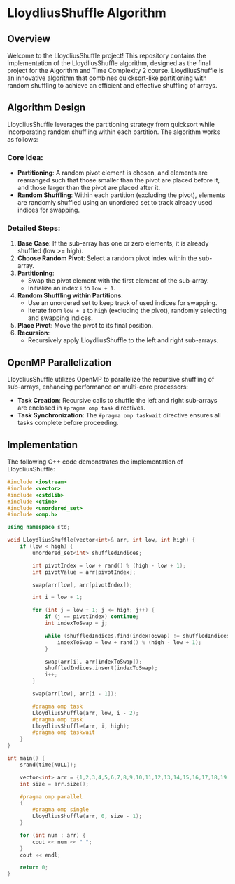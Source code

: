 # LloydliusShuffle Algorithm

## Overview

Welcome to the LloydliusShuffle project! This repository contains the implementation of the LloydliusShuffle algorithm, designed as the final project for the Algorithm and Time Complexity 2 course. LloydliusShuffle is an innovative algorithm that combines quicksort-like partitioning with random shuffling to achieve an efficient and effective shuffling of arrays.

## Algorithm Design

LloydliusShuffle leverages the partitioning strategy from quicksort while incorporating random shuffling within each partition. The algorithm works as follows:

### Core Idea:
- **Partitioning**: A random pivot element is chosen, and elements are rearranged such that those smaller than the pivot are placed before it, and those larger than the pivot are placed after it.
- **Random Shuffling**: Within each partition (excluding the pivot), elements are randomly shuffled using an unordered set to track already used indices for swapping.

### Detailed Steps:
1. **Base Case**: If the sub-array has one or zero elements, it is already shuffled (low >= high).
2. **Choose Random Pivot**: Select a random pivot index within the sub-array.
3. **Partitioning**:
   - Swap the pivot element with the first element of the sub-array.
   - Initialize an index `i` to `low + 1`.
4. **Random Shuffling within Partitions**:
   - Use an unordered set to keep track of used indices for swapping.
   - Iterate from `low + 1` to `high` (excluding the pivot), randomly selecting and swapping indices.
5. **Place Pivot**: Move the pivot to its final position.
6. **Recursion**:
   - Recursively apply LloydliusShuffle to the left and right sub-arrays.

## OpenMP Parallelization

LloydliusShuffle utilizes OpenMP to parallelize the recursive shuffling of sub-arrays, enhancing performance on multi-core processors:

- **Task Creation**: Recursive calls to shuffle the left and right sub-arrays are enclosed in `#pragma omp task` directives.
- **Task Synchronization**: The `#pragma omp taskwait` directive ensures all tasks complete before proceeding.

## Implementation

The following C++ code demonstrates the implementation of LloydliusShuffle:

```cpp
#include <iostream>
#include <vector>
#include <cstdlib>
#include <ctime>
#include <unordered_set>
#include <omp.h>

using namespace std;

void LloydliusShuffle(vector<int>& arr, int low, int high) {
    if (low < high) {
        unordered_set<int> shuffledIndices;

        int pivotIndex = low + rand() % (high - low + 1);
        int pivotValue = arr[pivotIndex];

        swap(arr[low], arr[pivotIndex]);

        int i = low + 1;

        for (int j = low + 1; j <= high; j++) {
            if (j == pivotIndex) continue;
            int indexToSwap = j;

            while (shuffledIndices.find(indexToSwap) != shuffledIndices.end()) {
                indexToSwap = low + rand() % (high - low + 1);
            }

            swap(arr[i], arr[indexToSwap]);
            shuffledIndices.insert(indexToSwap);
            i++;
        }

        swap(arr[low], arr[i - 1]);

        #pragma omp task
        LloydliusShuffle(arr, low, i - 2);
        #pragma omp task
        LloydliusShuffle(arr, i, high);
        #pragma omp taskwait
    }
}

int main() {
    srand(time(NULL));

    vector<int> arr = {1,2,3,4,5,6,7,8,9,10,11,12,13,14,15,16,17,18,19,20};
    int size = arr.size();

    #pragma omp parallel
    {
        #pragma omp single
        LloydliusShuffle(arr, 0, size - 1);
    }

    for (int num : arr) {
        cout << num << " ";
    }
    cout << endl;

    return 0;
}
